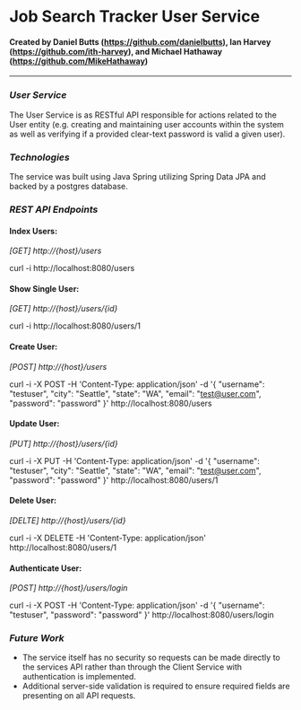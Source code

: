# Job Search Tracker User Service
#### Created by Daniel Butts (https://github.com/danielbutts), Ian Harvey (https://github.com/ith-harvey), and Michael Hathaway (https://github.com/MikeHathaway)
* * *

### *User Service*
The User Service is as RESTful API responsible for actions related to the User entity (e.g. creating and maintaining user accounts within the system as well as verifying if a provided clear-text password is valid a given user).

### *Technologies*
The service was built using Java Spring utilizing Spring Data JPA and backed by a postgres database.

### *REST API Endpoints*

#### Index Users:
*[GET] http://{host}/users*

curl -i http://localhost:8080/users

#### Show Single User:
*[GET] http://{host}/users/{id}*

curl -i http://localhost:8080/users/1

#### Create User:
*[POST] http://{host}/users*

curl -i -X POST -H 'Content-Type: application/json' -d '{ "username": "testuser", "city": "Seattle", "state": "WA", "email": "test@user.com", "password": "password" }' http://localhost:8080/users

#### Update User:
*[PUT] http://{host}/users/{id}*

curl -i -X PUT -H 'Content-Type: application/json' -d '{ "username": "testuser", "city": "Seattle", "state": "WA", "email": "test@user.com", "password": "password" }' http://localhost:8080/users/1

#### Delete User:
*[DELTE] http://{host}/users/{id}*

curl -i -X DELETE -H 'Content-Type: application/json' http://localhost:8080/users/1

#### Authenticate User:
*[POST] http://{host}/users/login*

curl -i -X POST -H 'Content-Type: application/json'  -d '{ "username": "testuser", "password": "password" }' http://localhost:8080/users/login

### *Future Work*
- The service itself has no security so requests can be made directly to the services API rather than through the Client Service with authentication is implemented.
- Additional server-side validation is required to ensure required fields are presenting on all API requests.
